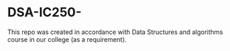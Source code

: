 # DSA-IC250-
This repo was created in accordance with Data Structures and algorithms course in our college (as a requirement).
